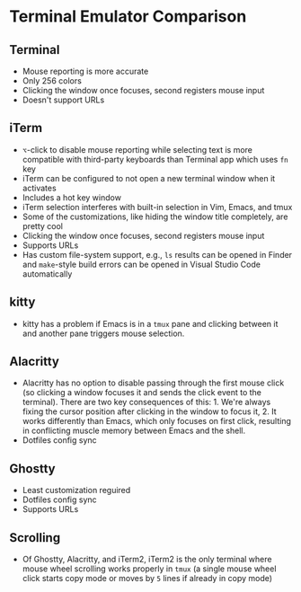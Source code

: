 # Terminal Emulator Comparison

## Terminal

- Mouse reporting is more accurate
- Only 256 colors
- Clicking the window once focuses, second registers mouse input
- Doesn't support URLs

## iTerm

- `⌥`-click to disable mouse reporting while selecting text is more compatible with third-party keyboards than Terminal app which uses `fn` key
- iTerm can be configured to not open a new terminal window when it activates
- Includes a hot key window
- iTerm selection interferes with built-in selection in Vim, Emacs, and tmux
- Some of the customizations, like hiding the window title completely, are pretty cool
- Clicking the window once focuses, second registers mouse input
- Supports URLs
- Has custom file-system support, e.g., `ls` results can be opened in Finder and `make`-style build errors can be opened in Visual Studio Code automatically

## kitty

- kitty has a problem if Emacs is in a `tmux` pane and clicking between it and another pane triggers mouse selection.

## Alacritty

- Alacritty has no option to disable passing through the first mouse click (so clicking a window focuses it and sends the click event to the terminal). There are two key consequences of this: 1. We're always fixing the cursor position after clicking in the window to focus it, 2. It works differently than Emacs, which only focuses on first click, resulting in conflicting muscle memory between Emacs and the shell.
- Dotfiles config sync

## Ghostty

- Least customization reguired
- Dotfiles config sync
- Supports URLs

## Scrolling

- Of Ghostty, Alacritty, and iTerm2, iTerm2 is the only terminal where mouse wheel scrolling works properly in `tmux` (a single mouse wheel click starts copy mode or moves by `5` lines if already in copy mode)